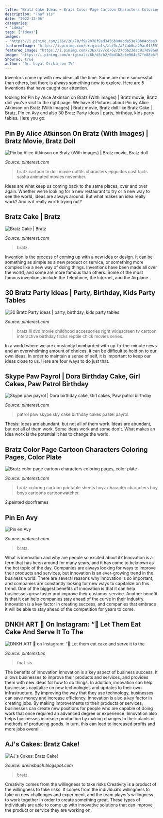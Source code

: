 ```yaml
---
title: "Bratz Cake Ideas ~ Bratz Color Page Cartoon Characters Coloring Pages, Color Plate"
description: "Fnaf sis"
date: "2022-12-06"
categories:
- "ideas"
tags: ["ideas"]
images:
- "https://i.pinimg.com/236x/20/78/f9/2078f9ad3456b00acda53e70b84cdae3--bratz-dvd.jpg"
featuredImage: "https://i.pinimg.com/originals/ab/0c/a2/ab0ca29ac0135575831c35d4bd262125.jpg"
featured_image: "https://i.pinimg.com/736x/27/cd/62/27cd623dac917d986e88785c30117dc4.jpg"
image: "https://i.pinimg.com/originals/6b/d3/b2/6bd3b2c5e964c87fe88b6f50267f91eb.gif"
ShowToc: true
author: "Dr. Loyal Dickinson IV"
---
```



Inventors come up with new ideas all the time. Some are more successful than others, but there is always something new to explore. Here are 5 inventions that have caught our attention.

	

		
looking for Pin by Alice Atkinson on Bratz (With images) | Bratz movie, Bratz doll you've visit to the right page. We have 8 Pictures about Pin by Alice Atkinson on Bratz (With images) | Bratz movie, Bratz doll like Bratz Cake | Bratz, Pin en Avy and also 30 Bratz Party ideas | party, birthday, kids party tables. Here you go:
		
    
## Pin By Alice Atkinson On Bratz (With Images) | Bratz Movie, Bratz Doll

<img loading=lazy src="https://i.pinimg.com/originals/ab/0c/a2/ab0ca29ac0135575831c35d4bd262125.jpg" onerror="this.onerror=null;this.src='https://tse2.mm.bing.net/th?id=OIP.m384WNw7BVn-TUuCqc3FHwAAAA&amp;pid=15.1';" alt="Pin by Alice Atkinson on Bratz (With images) | Bratz movie, Bratz doll">

_Source: pinterest.com_

>bratz cartoon tv doll movie outfits characters epguides cast facts sasha animated movies november. 

	

Ideas are what keep us coming back to the same places, over and over again. Whether we're looking for a new restaurant to try or a new way to see the world, ideas are always around. But what makes an idea really work? And is it really worth trying out?

    
## Bratz Cake | Bratz

<img loading=lazy src="https://i.pinimg.com/736x/61/32/12/613212790c1c28aefb188d53af990e43--bratz-cake-creations.jpg" onerror="this.onerror=null;this.src='https://tse2.mm.bing.net/th?id=OIP.lL6ksVQWGC3EaHCio8vrTwHaHa&amp;pid=15.1';" alt="Bratz Cake | Bratz">

_Source: pinterest.com_

>bratz. 

	

Invention is the process of coming up with a new idea or design. It can be something as simple as a new product or service, or something more complex like a new way of doing things. Inventions have been made all over the world, and some are more famous than others. Some of the most famous inventions include the Telephone, the Internet, and the Airplane.

    
## 30 Bratz Party Ideas | Party, Birthday, Kids Party Tables

<img loading=lazy src="https://i.pinimg.com/236x/20/78/f9/2078f9ad3456b00acda53e70b84cdae3--bratz-dvd.jpg" onerror="this.onerror=null;this.src='https://tse3.mm.bing.net/th?id=OIP.L6_jvdpi-IlfOVo3OMAfngDVEs&amp;pid=15.1';" alt="30 Bratz Party ideas | party, birthday, kids party tables">

_Source: pinterest.com_

>bratz lil dvd movie childhood accessories right widescreen tv cartoon interactive birthday flicks reptile chick movies series. 

	

In a world where we are constantly bombarded with up-to-the-minute news and an overwhelming amount of choices, it can be difficult to hold on to our own ideas. In order to maintain a sense of self, it is important to keep our ideas close to us. Here are four ways to do just that.

    
## Skype Paw Payrol | Dora Birthday Cake, Girl Cakes, Paw Patrol Birthday

<img loading=lazy src="https://i.pinimg.com/736x/02/81/ea/0281ea039b772921eb2af3d84fa5fc4a--skype-paw-patrol.jpg" onerror="this.onerror=null;this.src='https://tse1.mm.bing.net/th?id=OIP.ZB6WsOw29BFxyh6C6KJCCgHaJ3&amp;pid=15.1';" alt="Skype paw payrol | Dora birthday cake, Girl cakes, Paw patrol birthday">

_Source: pinterest.com_

>patrol paw skype sky cake birthday cakes pastel payrol. 

	

Thesis: Ideas are abundant, but not all of them work.
Ideas are abundant, but not all of them work. Some ideas work and some don't. What makes an idea work is the potential it has to change the world.

    
## Bratz Color Page Cartoon Characters Coloring Pages, Color Plate

<img loading=lazy src="https://i.pinimg.com/originals/6b/d3/b2/6bd3b2c5e964c87fe88b6f50267f91eb.gif" onerror="this.onerror=null;this.src='https://tse3.mm.bing.net/th?id=OIP.2xNcZCl--v3fnL7ePSzLAgHaJB&amp;pid=15.1';" alt="Bratz color page cartoon characters coloring pages, color plate">

_Source: pinterest.com_

>bratz coloring cartoon printable sheets boyz character characters boy boys cartoons cartoonwatcher. 

	

2.painted doorframes

    
## Pin En Avy

<img loading=lazy src="https://i.pinimg.com/originals/20/84/1e/20841e49eebe0ffd60bedbc3a03854e5.jpg" onerror="this.onerror=null;this.src='https://tse4.mm.bing.net/th?id=OIP.lXpMoOODubjGIiupAE_JPgHaLH&amp;pid=15.1';" alt="Pin en Avy">

_Source: pinterest.com_

>bratz. 

	

What is innovation and why are people so excited about it?
Innovation is a term that has been around for many years, and it has come to beknown as the hot topic of the day. Companies are always looking for ways to improve their products and services, but innovation is an ever-growing trend in the business world. There are several reasons why innovation is so important, and companies are constantly looking for new ways to capitalize on this trend. One of the biggest benefits of innovation is that it can help businesses grow faster and improve their customer service. Another benefit is that it can help companies stay ahead of the curve in their industry. Innovation is a key factor in creating success, and companies that embrace it will be able to stay ahead of the competition for years to come.

    
## DNKH ART 💋 On Instagram: “🎂 Let Them Eat Cake And Serve It To The

<img loading=lazy src="https://i.pinimg.com/736x/27/cd/62/27cd623dac917d986e88785c30117dc4.jpg" onerror="this.onerror=null;this.src='https://tse1.mm.bing.net/th?id=OIP.G4rQmHBh4py1bAStevlkuwHaJP&amp;pid=15.1';" alt="DNKH ART 💋 on Instagram: “🎂 Let them eat cake and serve it to the">

_Source: pinterest.es_

>fnaf sis. 

	

The benefits of innovation
Innovation is a key aspect of business success. It allows businesses to improve their products and services, and provides them with new ideas for how to do things. In addition, innovation can help businesses capitalize on new technologies and updates to their own infrastructure. By improving the way that they use technology, businesses can save money and increase efficiency.
Innovation is also a key factor in creating jobs. By making improvements to their products or services, businesses can create new positions for people who are capable of doing work that once required an advanced degree or experience. Innovation also helps businesses increase production by making changes to their plants or methods of producing goods. In turn, this can lead to increased profits and more jobs overall.

    
## AJ&#039;s Cakes: Bratz Cake!

<img loading=lazy src="https://4.bp.blogspot.com/-vYlrgdiNbwA/UlIckjq0iXI/AAAAAAAAJ54/11ct6CPMieM/s1600/SAM_3838.JPG" onerror="this.onerror=null;this.src='https://tse3.mm.bing.net/th?id=OIP.2ChlcXBpm1uaG_-ROegF1wHaI-&amp;pid=15.1';" alt="AJ&#039;s Cakes: Bratz Cake!">

_Source: areinsbach.blogspot.com_

>bratz. 

	

Creativity comes from the willingness to take risks
Creativity is a product of the willingness to take risks. It comes from the individual’s willingness to take on new challenges and experiment, and the team player’s willingness to work together in order to create something great. These types of individuals are able to come up with innovative solutions that can improve the product or service they are working on.

